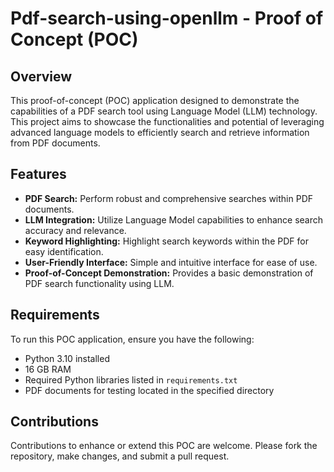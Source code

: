 # Pdf-search-using-openllm - Proof of Concept (POC)

## Overview

This proof-of-concept (POC) application designed to demonstrate the capabilities of a PDF search tool using Language Model (LLM) technology. This project aims to showcase the functionalities and potential of leveraging advanced language models to efficiently search and retrieve information from PDF documents.

## Features

- **PDF Search:** Perform robust and comprehensive searches within PDF documents.
- **LLM Integration:** Utilize Language Model capabilities to enhance search accuracy and relevance.
- **Keyword Highlighting:** Highlight search keywords within the PDF for easy identification.
- **User-Friendly Interface:** Simple and intuitive interface for ease of use.
- **Proof-of-Concept Demonstration:** Provides a basic demonstration of PDF search functionality using LLM.

## Requirements

To run this POC application, ensure you have the following:

- Python 3.10 installed
- 16 GB RAM 
- Required Python libraries listed in `requirements.txt`
- PDF documents for testing located in the specified directory

## Contributions

Contributions to enhance or extend this POC are welcome. Please fork the repository, make changes, and submit a pull request.
